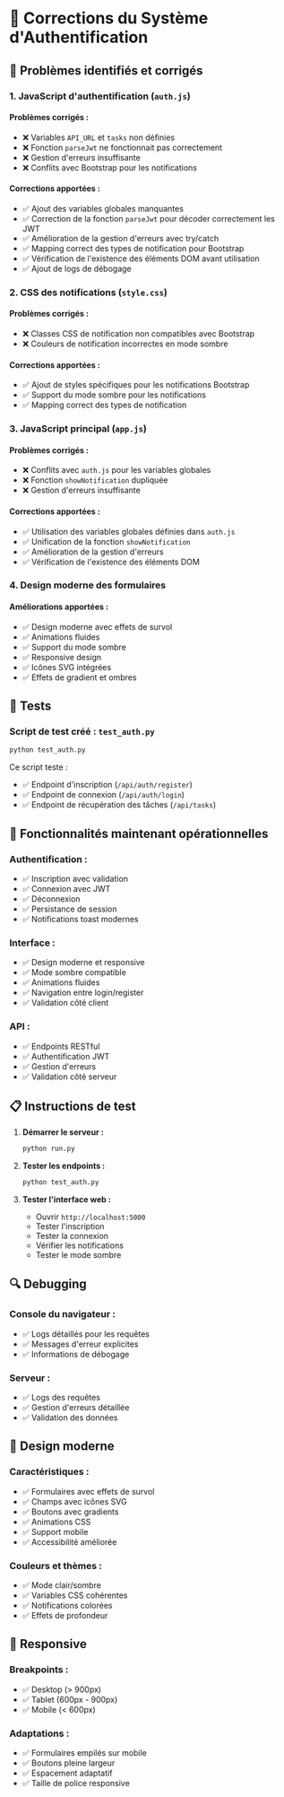 # 🔧 Corrections du Système d'Authentification

## 🐛 Problèmes identifiés et corrigés

### 1. **JavaScript d'authentification (`auth.js`)**

#### Problèmes corrigés :

- ❌ Variables `API_URL` et `tasks` non définies
- ❌ Fonction `parseJwt` ne fonctionnait pas correctement
- ❌ Gestion d'erreurs insuffisante
- ❌ Conflits avec Bootstrap pour les notifications

#### Corrections apportées :

- ✅ Ajout des variables globales manquantes
- ✅ Correction de la fonction `parseJwt` pour décoder correctement les JWT
- ✅ Amélioration de la gestion d'erreurs avec try/catch
- ✅ Mapping correct des types de notification pour Bootstrap
- ✅ Vérification de l'existence des éléments DOM avant utilisation
- ✅ Ajout de logs de débogage

### 2. **CSS des notifications (`style.css`)**

#### Problèmes corrigés :

- ❌ Classes CSS de notification non compatibles avec Bootstrap
- ❌ Couleurs de notification incorrectes en mode sombre

#### Corrections apportées :

- ✅ Ajout de styles spécifiques pour les notifications Bootstrap
- ✅ Support du mode sombre pour les notifications
- ✅ Mapping correct des types de notification

### 3. **JavaScript principal (`app.js`)**

#### Problèmes corrigés :

- ❌ Conflits avec `auth.js` pour les variables globales
- ❌ Fonction `showNotification` dupliquée
- ❌ Gestion d'erreurs insuffisante

#### Corrections apportées :

- ✅ Utilisation des variables globales définies dans `auth.js`
- ✅ Unification de la fonction `showNotification`
- ✅ Amélioration de la gestion d'erreurs
- ✅ Vérification de l'existence des éléments DOM

### 4. **Design moderne des formulaires**

#### Améliorations apportées :

- ✅ Design moderne avec effets de survol
- ✅ Animations fluides
- ✅ Support du mode sombre
- ✅ Responsive design
- ✅ Icônes SVG intégrées
- ✅ Effets de gradient et ombres

## 🧪 Tests

### Script de test créé : `test_auth.py`

```bash
python test_auth.py
```

Ce script teste :

- ✅ Endpoint d'inscription (`/api/auth/register`)
- ✅ Endpoint de connexion (`/api/auth/login`)
- ✅ Endpoint de récupération des tâches (`/api/tasks`)

## 🚀 Fonctionnalités maintenant opérationnelles

### Authentification :

- ✅ Inscription avec validation
- ✅ Connexion avec JWT
- ✅ Déconnexion
- ✅ Persistance de session
- ✅ Notifications toast modernes

### Interface :

- ✅ Design moderne et responsive
- ✅ Mode sombre compatible
- ✅ Animations fluides
- ✅ Navigation entre login/register
- ✅ Validation côté client

### API :

- ✅ Endpoints RESTful
- ✅ Authentification JWT
- ✅ Gestion d'erreurs
- ✅ Validation côté serveur

## 📋 Instructions de test

1. **Démarrer le serveur :**

   ```bash
   python run.py
   ```

2. **Tester les endpoints :**

   ```bash
   python test_auth.py
   ```

3. **Tester l'interface web :**
   - Ouvrir `http://localhost:5000`
   - Tester l'inscription
   - Tester la connexion
   - Vérifier les notifications
   - Tester le mode sombre

## 🔍 Debugging

### Console du navigateur :

- ✅ Logs détaillés pour les requêtes
- ✅ Messages d'erreur explicites
- ✅ Informations de débogage

### Serveur :

- ✅ Logs des requêtes
- ✅ Gestion d'erreurs détaillée
- ✅ Validation des données

## 🎨 Design moderne

### Caractéristiques :

- ✅ Formulaires avec effets de survol
- ✅ Champs avec icônes SVG
- ✅ Boutons avec gradients
- ✅ Animations CSS
- ✅ Support mobile
- ✅ Accessibilité améliorée

### Couleurs et thèmes :

- ✅ Mode clair/sombre
- ✅ Variables CSS cohérentes
- ✅ Notifications colorées
- ✅ Effets de profondeur

## 📱 Responsive

### Breakpoints :

- ✅ Desktop (> 900px)
- ✅ Tablet (600px - 900px)
- ✅ Mobile (< 600px)

### Adaptations :

- ✅ Formulaires empilés sur mobile
- ✅ Boutons pleine largeur
- ✅ Espacement adaptatif
- ✅ Taille de police responsive
